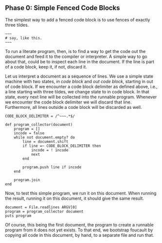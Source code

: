 ## Phase 0: Simple Fenced Code Blocks

The simplest way to add a fenced code block is to use fences of exactly three
tildes.

    ~~~
    # say, like this.
    ~~~

To run a literate program, then, is to find a way to get the code out the
document and feed it to the compiler or interpreter. A simple way to go about
that, could be to inspect each line in the document. If the line is part of a
code block, keep it, if not, discard it.

Let us interpret a document as a sequence of lines. We use a simple state
machine with two states, *in code block* and *out code block*, starting in out
of code block. If we encounter a code block delimiter as defined above, i.e.,
a line starting with three tildes, we change state to in code block. In that
state, every next line will be collected into the runnable program. Whenever
we encounter the code block delimiter we will discard that line. Furthermore,
all lines outside a code block will be discarded as well.

~~~{.ruby}
CODE_BLOCK_DELIMITER = /^~~~.*$/

def program_collector(document)
    program = []
    incode = false
    while not document.empty? do
        line = document.shift
        if line =~ CODE_BLOCK_DELIMITER then
            incode = ! incode
            next
        end

        program.push line if incode
    end

    program.join
end
~~~

Now, to test this simple program, we run it on this document. When running the
result, running it on this document, it should give the same result.

~~~{.ruby}
document = File.readlines ARGV[0]
program = program_collector document
puts program
~~~

Of course, this being the first document, the program to create a runnable
program from it does not yet exists. To that end, we bootstrap foucault by
copying all code in this document, by hand, to a separate file and run that.
